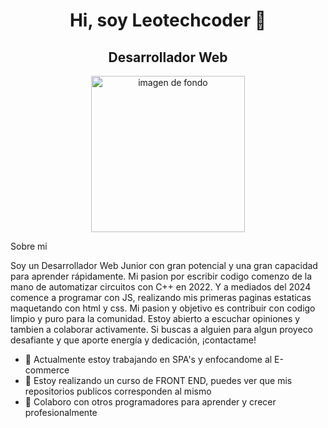 <div> <h1 align = center> Hi, soy Leotechcoder 👋</h1><h2 align = center>Desarrollador Web</h2></div>
<div align= center><img  height = 250px  width= 70% src="https://www.acuvue.es/sites/acuvue_es/files/styles/jjbos_adaptive_images_generic-mobile/public/taco-images/dryeye-effects_0.png?timestamp=1561939920" alt="imagen de fondo"></div>


Sobre mi

Soy un Desarrollador Web Junior con gran potencial y una gran capacidad para aprender rápidamente. Mi pasion por escribir codigo comenzo de la mano de automatizar circuitos con C++ en 2022. Y a mediados del 2024 comence a programar con JS, realizando mis primeras paginas estaticas maquetando con html y css. Mi pasion y objetivo es contribuir con codigo limpio y puro para la comunidad. Estoy abierto a escuchar opiniones y tambien a colaborar activamente. Si buscas a alguien para algun proyeco desafiante y que aporte energía y dedicación, ¡contactame!

- 🔭 Actualmente estoy trabajando en SPA's y enfocandome al E-commerce
- 🌱 Estoy realizando un curso de FRONT END, puedes ver que mis repositorios publicos corresponden al mismo
- 👯 Colaboro con otros programadores para aprender y crecer profesionalmente
<!--
**Leotechcoder/Leotechcoder** is a ✨ _special_ ✨ repository because its `README.md` (this file) appears on your GitHub profile.

Here are some ideas to get you started:

- 🔭 I’m currently working on ...
- 🌱 I’m currently learning ...
- 👯 I’m looking to collaborate on ...
- 🤔 I’m looking for help with ...
- 💬 Ask me about ...
- 📫 How to reach me: ...
- 😄 Pronouns: ...
- ⚡ Fun fact: ...
-->


        
        
    
